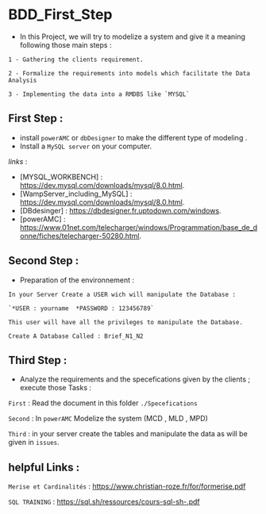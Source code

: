 # BDD_First_Step

* In this Project, we will try to modelize a system and give it a meaning following those main steps : 

```
1 - Gathering the clients requirement.

2 - Formalize the requirements into models which facilitate the Data Analysis

3 - Implementing the data into a RMDBS like `MYSQL`
```

## First Step : 

* install `powerAMC` or `dbDesigner` to make the different type of modeling .
* Install a `MySQL server` on your computer.

*links* : 

* [MYSQL_WORKBENCH] : https://dev.mysql.com/downloads/mysql/8.0.html.
* [WampServer_including_MySQL] : https://dev.mysql.com/downloads/mysql/8.0.html.
* [DBdesinger] : https://dbdesigner.fr.uptodown.com/windows.
* [powerAMC] : https://www.01net.com/telecharger/windows/Programmation/base_de_donne/fiches/telecharger-50280.html.

## Second Step : 

* Preparation of the environnement : 

```
In your Server Create a USER wich will manipulate the Database :

`*USER : yourname  *PASSWORD : 123456789`

This user will have all the privileges to manipulate the Database.

```

```
Create A Database Called : Brief_N1_N2

```


## Third Step : 

* Analyze the  requirements and the  specefications given by the clients ; execute those Tasks : 

`First` : Read the document in this folder `./Specefications`

`Second`  : In `powerAMC` Modelize the system (MCD , MLD , MPD)

`Third` : in your server create the tables and manipulate the data as will be given in `issues`.


## helpful Links : 

`Merise et Cardinalités` : https://www.christian-roze.fr/for/formerise.pdf

`SQL TRAINING` : https://sql.sh/ressources/cours-sql-sh-.pdf